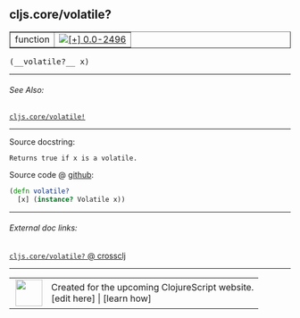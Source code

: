## cljs.core/volatile?



 <table border="1">
<tr>
<td>function</td>
<td><a href="https://github.com/cljsinfo/cljs-api-docs/tree/0.0-2496"><img valign="middle" alt="[+] 0.0-2496" title="Added in 0.0-2496" src="https://img.shields.io/badge/+-0.0--2496-lightgrey.svg"></a> </td>
</tr>
</table>


 <samp>
(__volatile?__ x)<br>
</samp>

---



###### See Also:

[`cljs.core/volatile!`](cljs.core_volatileBANG.md)<br>

---


Source docstring:

```
Returns true if x is a volatile.
```


Source code @ [github](https://github.com/clojure/clojurescript/blob/r2655/src/cljs/cljs/core.cljs#L3528-L3530):

```clj
(defn volatile?
  [x] (instance? Volatile x))
```

<!--
Repo - tag - source tree - lines:

 <pre>
clojurescript @ r2655
└── src
    └── cljs
        └── cljs
            └── <ins>[core.cljs:3528-3530](https://github.com/clojure/clojurescript/blob/r2655/src/cljs/cljs/core.cljs#L3528-L3530)</ins>
</pre>

-->

---



###### External doc links:

[`cljs.core/volatile?` @ crossclj](http://crossclj.info/fun/cljs.core.cljs/volatile%3F.html)<br>

---

 <table>
<tr><td>
<img valign="middle" align="right" width="48px" src="http://i.imgur.com/Hi20huC.png">
</td><td>
Created for the upcoming ClojureScript website.<br>
[edit here] | [learn how]
</td></tr></table>

[edit here]:https://github.com/cljsinfo/cljs-api-docs/blob/master/cljsdoc/cljs.core_volatileQMARK.cljsdoc
[learn how]:https://github.com/cljsinfo/cljs-api-docs/wiki/cljsdoc-files

<!--

This information was too distracting to show to readers, but I'll leave it
commented here since it is helpful to:

- pretty-print the data used to generate this document
- and show how to retrieve that data



The API data for this symbol:

```clj
{:ns "cljs.core",
 :name "volatile?",
 :signature ["[x]"],
 :history [["+" "0.0-2496"]],
 :type "function",
 :related ["cljs.core/volatile!"],
 :full-name-encode "cljs.core_volatileQMARK",
 :source {:code "(defn volatile?\n  [x] (instance? Volatile x))",
          :title "Source code",
          :repo "clojurescript",
          :tag "r2655",
          :filename "src/cljs/cljs/core.cljs",
          :lines [3528 3530]},
 :full-name "cljs.core/volatile?",
 :docstring "Returns true if x is a volatile."}

```

Retrieve the API data for this symbol:

```clj
;; from Clojure REPL
(require '[clojure.edn :as edn])
(-> (slurp "https://raw.githubusercontent.com/cljsinfo/cljs-api-docs/catalog/cljs-api.edn")
    (edn/read-string)
    (get-in [:symbols "cljs.core/volatile?"]))
```

-->
